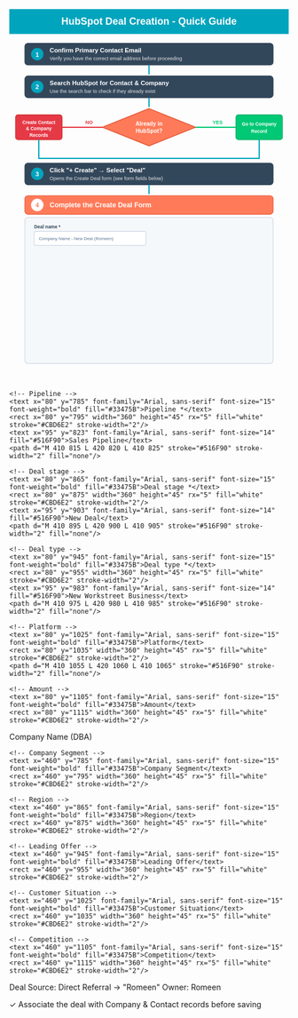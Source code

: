 <svg viewBox="0 0 900 1200" xmlns="http://www.w3.org/2000/svg">
  <!-- Title Banner -->
  <rect width="900" height="80" fill="#00A4BD"/>
  <text x="450" y="50" font-family="Arial, sans-serif" font-size="32" font-weight="bold" fill="white" text-anchor="middle">HubSpot Deal Creation - Quick Guide</text>
  
  <!-- Step 1 -->
  <g id="step1">
    <rect x="50" y="110" width="800" height="70" rx="10" fill="#33475B" stroke="#2D3E50" stroke-width="2"/>
    <circle cx="90" cy="145" r="20" fill="#00A4BD"/>
    <text x="90" y="153" font-family="Arial, sans-serif" font-size="20" font-weight="bold" fill="white" text-anchor="middle">1</text>
    <text x="130" y="140" font-family="Arial, sans-serif" font-size="20" font-weight="bold" fill="white">Confirm Primary Contact Email</text>
    <text x="130" y="165" font-family="Arial, sans-serif" font-size="16" fill="#E0E0E0">Verify you have the correct email address before proceeding</text>
  </g>
  
  <!-- Arrow -->
  <path d="M 450 180 L 450 210" stroke="#00A4BD" stroke-width="4" fill="none" marker-end="url(#arrowblue)"/>
  
  <!-- Step 2 -->
  <g id="step2">
    <rect x="50" y="215" width="800" height="70" rx="10" fill="#33475B" stroke="#2D3E50" stroke-width="2"/>
    <circle cx="90" cy="250" r="20" fill="#00A4BD"/>
    <text x="90" y="258" font-family="Arial, sans-serif" font-size="20" font-weight="bold" fill="white" text-anchor="middle">2</text>
    <text x="130" y="245" font-family="Arial, sans-serif" font-size="20" font-weight="bold" fill="white">Search HubSpot for Contact &amp; Company</text>
    <text x="130" y="270" font-family="Arial, sans-serif" font-size="16" fill="#E0E0E0">Use the search bar to check if they already exist</text>
  </g>
  
  <!-- Arrow -->
  <path d="M 450 285 L 450 315" stroke="#00A4BD" stroke-width="4" fill="none" marker-end="url(#arrowblue)"/>
  
  <!-- Decision Diamond -->
  <path d="M 450 320 L 600 380 L 450 440 L 300 380 Z" fill="#FF7A59" stroke="#E65A39" stroke-width="3"/>
  <text x="450" y="375" font-family="Arial, sans-serif" font-size="18" font-weight="bold" text-anchor="middle" fill="white">Already in</text>
  <text x="450" y="398" font-family="Arial, sans-serif" font-size="18" font-weight="bold" text-anchor="middle" fill="white">HubSpot?</text>
  
  <!-- YES Path -->
  <path d="M 600 380 L 730 380" stroke="#00C875" stroke-width="4" fill="none" marker-end="url(#arrowgreen)"/>
  <text x="655" y="370" font-family="Arial, sans-serif" font-size="16" font-weight="bold" fill="#00C875">YES</text>
  
  <rect x="730" y="340" width="150" height="80" rx="8" fill="#00C875" stroke="#00A862" stroke-width="2"/>
  <text x="805" y="375" font-family="Arial, sans-serif" font-size="15" font-weight="bold" fill="white" text-anchor="middle">Go to Company</text>
  <text x="805" y="398" font-family="Arial, sans-serif" font-size="15" font-weight="bold" fill="white" text-anchor="middle">Record</text>
  
  <!-- NO Path -->
  <path d="M 300 380 L 170 380" stroke="#E63946" stroke-width="4" fill="none" marker-end="url(#arrowred)"/>
  <text x="245" y="370" font-family="Arial, sans-serif" font-size="16" font-weight="bold" fill="#E63946">NO</text>
  
  <rect x="20" y="340" width="150" height="80" rx="8" fill="#E63946" stroke="#C62828" stroke-width="2"/>
  <text x="95" y="370" font-family="Arial, sans-serif" font-size="15" font-weight="bold" fill="white" text-anchor="middle">Create Contact</text>
  <text x="95" y="390" font-family="Arial, sans-serif" font-size="15" font-weight="bold" fill="white" text-anchor="middle">&amp; Company</text>
  <text x="95" y="410" font-family="Arial, sans-serif" font-size="15" font-weight="bold" fill="white" text-anchor="middle">Records</text>
  
  <!-- Converge -->
  <path d="M 805 420 L 805 480 L 450 480" stroke="#00A4BD" stroke-width="4" fill="none"/>
  <path d="M 95 420 L 95 480 L 450 480" stroke="#00A4BD" stroke-width="4" fill="none" marker-end="url(#arrowblue)"/>
  
  <!-- Step 3 -->
  <g id="step3">
    <rect x="50" y="495" width="800" height="70" rx="10" fill="#33475B" stroke="#2D3E50" stroke-width="2"/>
    <circle cx="90" cy="530" r="20" fill="#00A4BD"/>
    <text x="90" y="538" font-family="Arial, sans-serif" font-size="20" font-weight="bold" fill="white" text-anchor="middle">3</text>
    <text x="130" y="525" font-family="Arial, sans-serif" font-size="20" font-weight="bold" fill="white">Click "+ Create" → Select "Deal"</text>
    <text x="130" y="550" font-family="Arial, sans-serif" font-size="16" fill="#E0E0E0">Opens the Create Deal form (see form fields below)</text>
  </g>
  
  <!-- Arrow -->
  <path d="M 450 565 L 450 595" stroke="#00A4BD" stroke-width="4" fill="none" marker-end="url(#arrowblue)"/>
  
  <!-- Step 4 Header -->
  <rect x="50" y="600" width="800" height="60" rx="10" fill="#FF7A59" stroke="#E65A39" stroke-width="2"/>
  <circle cx="90" cy="630" r="20" fill="white"/>
  <text x="90" y="638" font-family="Arial, sans-serif" font-size="20" font-weight="bold" fill="#FF7A59" text-anchor="middle">4</text>
  <text x="130" y="638" font-family="Arial, sans-serif" font-size="22" font-weight="bold" fill="white">Complete the Create Deal Form</text>
  
  <!-- Form Container -->
  <rect x="50" y="670" width="800" height="470" rx="10" fill="#F5F8FA" stroke="#CBD6E2" stroke-width="2"/>
  
  <!-- Form Fields - Left Column -->
  <g id="leftcolumn">
    <!-- Deal name -->
    <text x="80" y="705" font-family="Arial, sans-serif" font-size="15" font-weight="bold" fill="#33475B">Deal name *</text>
    <rect x="80" y="715" width="360" height="45" rx="5" fill="white" stroke="#CBD6E2" stroke-width="2"/>
    <text x="95" y="743" font-family="Arial, sans-serif" font-size="14" fill="#516F90">Company Name - New Deal (Romeen)</text>
    
    <!-- Pipeline -->
    <text x="80" y="785" font-family="Arial, sans-serif" font-size="15" font-weight="bold" fill="#33475B">Pipeline *</text>
    <rect x="80" y="795" width="360" height="45" rx="5" fill="white" stroke="#CBD6E2" stroke-width="2"/>
    <text x="95" y="823" font-family="Arial, sans-serif" font-size="14" fill="#516F90">Sales Pipeline</text>
    <path d="M 410 815 L 420 820 L 410 825" stroke="#516F90" stroke-width="2" fill="none"/>
    
    <!-- Deal stage -->
    <text x="80" y="865" font-family="Arial, sans-serif" font-size="15" font-weight="bold" fill="#33475B">Deal stage *</text>
    <rect x="80" y="875" width="360" height="45" rx="5" fill="white" stroke="#CBD6E2" stroke-width="2"/>
    <text x="95" y="903" font-family="Arial, sans-serif" font-size="14" fill="#516F90">New Deal</text>
    <path d="M 410 895 L 420 900 L 410 905" stroke="#516F90" stroke-width="2" fill="none"/>
    
    <!-- Deal type -->
    <text x="80" y="945" font-family="Arial, sans-serif" font-size="15" font-weight="bold" fill="#33475B">Deal type *</text>
    <rect x="80" y="955" width="360" height="45" rx="5" fill="white" stroke="#CBD6E2" stroke-width="2"/>
    <text x="95" y="983" font-family="Arial, sans-serif" font-size="14" fill="#516F90">New Workstreet Business</text>
    <path d="M 410 975 L 420 980 L 410 985" stroke="#516F90" stroke-width="2" fill="none"/>
    
    <!-- Platform -->
    <text x="80" y="1025" font-family="Arial, sans-serif" font-size="15" font-weight="bold" fill="#33475B">Platform</text>
    <rect x="80" y="1035" width="360" height="45" rx="5" fill="white" stroke="#CBD6E2" stroke-width="2"/>
    <path d="M 410 1055 L 420 1060 L 410 1065" stroke="#516F90" stroke-width="2" fill="none"/>
    
    <!-- Amount -->
    <text x="80" y="1105" font-family="Arial, sans-serif" font-size="15" font-weight="bold" fill="#33475B">Amount</text>
    <rect x="80" y="1115" width="360" height="45" rx="5" fill="white" stroke="#CBD6E2" stroke-width="2"/>
  </g>
  
  <!-- Form Fields - Right Column -->
  <g id="rightcolumn">
    <!-- Company Name DBA -->
    <text x="460" y="705" font-family="Arial, sans-serif" font-size="15" font-weight="bold" fill="#33475B">Company Name (DBA)</text>
    <rect x="460" y="715" width="360" height="45" rx="5" fill="white" stroke="#CBD6E2" stroke-width="2"/>
    
    <!-- Company Segment -->
    <text x="460" y="785" font-family="Arial, sans-serif" font-size="15" font-weight="bold" fill="#33475B">Company Segment</text>
    <rect x="460" y="795" width="360" height="45" rx="5" fill="white" stroke="#CBD6E2" stroke-width="2"/>
    
    <!-- Region -->
    <text x="460" y="865" font-family="Arial, sans-serif" font-size="15" font-weight="bold" fill="#33475B">Region</text>
    <rect x="460" y="875" width="360" height="45" rx="5" fill="white" stroke="#CBD6E2" stroke-width="2"/>
    
    <!-- Leading Offer -->
    <text x="460" y="945" font-family="Arial, sans-serif" font-size="15" font-weight="bold" fill="#33475B">Leading Offer</text>
    <rect x="460" y="955" width="360" height="45" rx="5" fill="white" stroke="#CBD6E2" stroke-width="2"/>
    
    <!-- Customer Situation -->
    <text x="460" y="1025" font-family="Arial, sans-serif" font-size="15" font-weight="bold" fill="#33475B">Customer Situation</text>
    <rect x="460" y="1035" width="360" height="45" rx="5" fill="white" stroke="#CBD6E2" stroke-width="2"/>
    
    <!-- Competition -->
    <text x="460" y="1105" font-family="Arial, sans-serif" font-size="15" font-weight="bold" fill="#33475B">Competition</text>
    <rect x="460" y="1115" width="360" height="45" rx="5" fill="white" stroke="#CBD6E2" stroke-width="2"/>
  </g>
  
  <!-- Highlighted Important Fields -->
  <rect x="65" y="700" width="5" height="70" rx="2" fill="#FF7A59"/>
  <rect x="65" y="780" width="5" height="70" rx="2" fill="#FF7A59"/>
  <rect x="65" y="860" width="5" height="70" rx="2" fill="#FF7A59"/>
  <rect x="65" y="940" width="5" height="70" rx="2" fill="#FF7A59"/>
  
  <!-- Additional Info Boxes Below Form -->
  <rect x="50" y="1155" width="380" height="35" rx="6" fill="#FFF4CC" stroke="#FFD966" stroke-width="2"/>
  <text x="240" y="1179" font-family="Arial, sans-serif" font-size="14" font-weight="bold" fill="#7A5C00" text-anchor="middle">Deal Source: Direct Referral → "Romeen"</text>
  
  <rect x="470" y="1155" width="380" height="35" rx="6" fill="#FFF4CC" stroke="#FFD966" stroke-width="2"/>
  <text x="660" y="1179" font-family="Arial, sans-serif" font-size="14" font-weight="bold" fill="#7A5C00" text-anchor="middle">Owner: Romeen</text>
  
  <!-- Final note -->
  <text x="450" y="1225" font-family="Arial, sans-serif" font-size="15" font-style="italic" fill="#516F90" text-anchor="middle">✓ Associate the deal with Company &amp; Contact records before saving</text>
  
  <!-- Arrow markers -->
  <defs>
    <marker id="arrowblue" markerWidth="12" markerHeight="12" refX="10" refY="4" orient="auto">
      <polygon points="0 0, 12 4, 0 8" fill="#00A4BD"/>
    </marker>
    <marker id="arrowgreen" markerWidth="12" markerHeight="12" refX="10" refY="4" orient="auto">
      <polygon points="0 0, 12 4, 0 8" fill="#00C875"/>
    </marker>
    <marker id="arrowred" markerWidth="12" markerHeight="12" refX="10" refY="4" orient="auto">
      <polygon points="0 0, 12 4, 0 8" fill="#E63946"/>
    </marker>
  </defs>
</svg>
